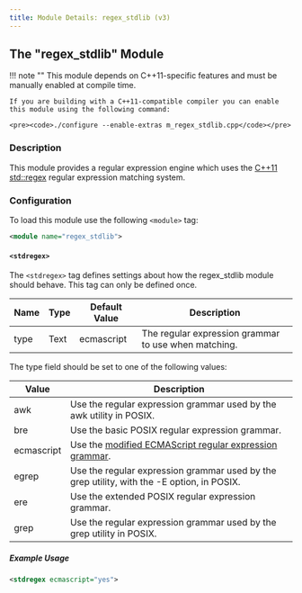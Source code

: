 ```yaml
---
title: Module Details: regex_stdlib (v3)
---
```


## The "regex_stdlib" Module

!!! note ""
    This module depends on C++11-specific features and must be manually enabled at compile time.

    If you are building with a C++11-compatible compiler you can enable this module using the following command:

    <pre><code>./configure --enable-extras m_regex_stdlib.cpp</code></pre>

### Description

This module provides a regular expression engine which uses the [C++11 std::regex](https://www.gnu.org/software/libc/manual/html_node/POSIX-Regexp-Compilation.html#POSIX-Regexp-Compilation) regular expression matching system.

### Configuration

To load this module use the following `<module>` tag:

```xml
<module name="regex_stdlib">
```

#### `<stdregex>`

The `<stdregex>` tag defines settings about how the regex_stdlib module should behave. This tag can only be defined once.

Name | Type | Default Value | Description
---- | ---- | ------------- | -----------
type | Text | ecmascript    | The regular expression grammar to use when matching.

The type field should be set to one of the following values:

Value      | Description
---------- | -----------
awk        | Use the regular expression grammar used by the awk utility in POSIX.
bre        | Use the basic POSIX regular expression grammar.
ecmascript | Use the [modified ECMAScript regular expression grammar](https://en.cppreference.com/w/cpp/regex/ecmascript).
egrep      | Use the regular expression grammar used by the grep utility, with the -E option, in POSIX.
ere        | Use the extended POSIX regular expression grammar.
grep       | Use the regular expression grammar used by the grep utility in POSIX.

##### Example Usage

```xml
<stdregex ecmascript="yes">
```
